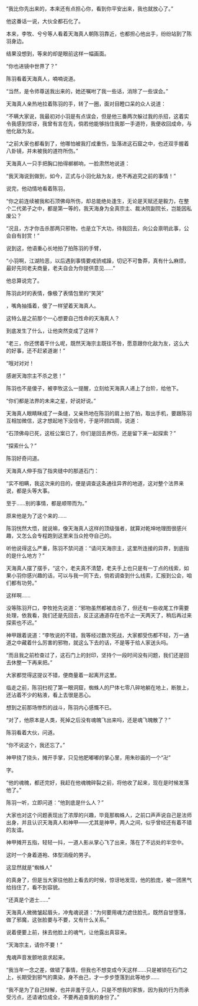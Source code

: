 “我比你先出来的，本来还有点担心你，看到你平安出来，我也就放心了。”

他这番话一说，大伙全都石化了。

本来，李牧、兮兮等人看着天海真人朝陈羽靠近，也都担心他出手，纷纷站到了陈羽身边。

结果没想到，等来的却是眼前这样一幅画面。

“你也进镜中世界了？”

陈羽看着天海真人，喃喃说道。

“当然，是令师尊送我出来的，她还嘱咐了我一些话，消除了一些误会。”

天海真人亲热地拉着陈羽的手，转了一圈，面对目瞪口呆的众人说道：

“不瞒大家说，我最初对小羽是有点误会，但是他三番两次躲过我的杀招，这着实令我感到惊讶，我曾有言在先，倘若他能够挡住我那一手道符，我便收回成命，与他化敌为友。

“之前大家也都看到了，他哪怕被我打成重伤，坠落进这石窟之中，也还双手握着八卦镜，并未被我的道符所伤。”

天海真人一只手把胸口拍得梆梆响，一脸肃然地说道：

“我天海说到做到，如今，正式与小羽化敌为友，绝不再追究之前的事情！”

说完，他动情地看着陈羽，

“你之前连续被我和石顶佛母所伤，却总能绝处逢生，无论是天赋还是毅力，在整个二代弟子之中，都是第一等的，我天海身为全真宗主、裁决院副院长，岂能因私废公？

“况且，方才你击杀那两只邪物，也是立下大功，待我回去，向公会禀明此事，公会自有封赏！”

说到这，他语重心长地拍了拍陈羽的手臂，

“小羽啊，江湖险恶，以后遇到事情要戒骄戒躁，切记不可鲁莽，真有什么麻烦，最好先同老夫商量，老夫自会为你提供意见……”

他总算说完了。

陈羽此时的表情，像极了表情包里的“笑哭”

，嘴角抽搐着，傻了一样望着天海真人。

这特么是之前那个一心想要自己性命的天海真人？

到底发生了什么，让他突然变成了这样？

“老三，你还愣着干什么呢，既然天海宗主既往不咎，愿意跟你化敌为友，这么大的好事，还不赶紧道谢！”

“哦对对对！

感谢天海宗主不杀之恩！”

陈羽也不是傻子，被李牧这么一提醒，立刻给天海真人递上了台阶，给他下。

“你们都是法界的未来之星，好说好说。”

天海真人眼睛眯成了一条缝，又亲热地在陈羽的肩上拍了拍，取出手机，要跟陈羽互相加微信，这才想起地下没信号，于是环顾四周，说道：

“石顶佛母已死，这桩公案已了，你们是回去养伤，还是留下来一起探索？”

“探索什么？”

陈羽好奇问道。

天海真人伸手指了指夹缝中的那道石门：

“实不相瞒，我这次来的目的，便是调查这条通往异界的地道，这对整个法界来说，都是头等大事。

至于……别的事情，都是顺带而为。”

原来他是为了这个来的……

陈羽恍然大悟，就说嘛，像天海真人这样的顶级强者，就算对乾坤地理图很感兴趣，又怎么会专程跑到这里来当众抢夺自己的。

听他说得这么严重，陈羽不禁问道：“请问天海宗主，这里所连接的异界，到底指的是什么地方？”

天海真人摆了摆手，“这个，老夫真不清楚，老夫手上也只是有一丁点的线索，如果小羽你感兴趣的话，可以与我一同下去，倘若调查到什么线索，汇报到公会，咱们都有功劳。”

这样啊……

没等陈羽开口，李牧抢先说道：“邪物虽然都被击杀了，但还有一些收尾工作需要处理，依我看，我们还是先回去，反正这通道存在也不止一天两天了，稍后再过来探索也不迟。”

神甲跟着说道：“李牧说的不错，我等经过数次死战，大家都受伤都不轻，万一通道之中藏着什么厉害的邪物，就这么下去的话，不是等于给人家送头吗。

“而且我之前检查过了，这石门上的封印，坚持个一段时间没有问题，我们还是回去休整一下再来把。”

大家都觉得这提议不错，便商量着一起离开这里。

临走之前，陈羽扫视了第一眼洞窟，蜘蛛人的尸体七零八碎地躺在地上，断肢上，还沾着不少的粘液，看上去很是恶心。

想到之前那场惨烈的战斗，陈羽内心感慨不已。

“对了，他原本是人类，死掉之后没有魂魄飞出来吗，还是魂飞魄散了？”

陈羽看着大伙，问道。

“你不说这个，我还忘了。”

神甲挠了挠头，摊开手掌，只见他肥嘟嘟的掌心里，用朱砂画的一个“卍”

字。

“他的魂魄，都还完好，我赶在他魂魄碎裂之前，将他收了起来，现在是时候发落他了。”

陈羽一听，立即问道：“他到底是什么人？”

大家也对这个问题表现出了浓厚的兴趣，毕竟那蜘蛛人，之前口声声说自己是法师出身，并且认识天海真人和神甲——尤其是神甲，两人之间，似乎曾经还有着不错的友谊。

神甲摊开五指，轻轻一抖，一道人影从掌心飞了出来，落在了不远处的半空中。

这时一个身着道袍、体型消瘦的男子。

这显然就是“蜘蛛人”

的真身了，但是当大家往他脸上看去的时候，惊讶地发现，他的脸庞，被一团黑气给挡住了，看不到容貌。

“还真是个道士……”

天海真人微微皱起眉头，冲鬼魂说道：“为何要用魂力遮住脸孔，既然自甘堕落，做了邪魔，这张脸要与不要，又有什么关系。”

说着便要上前，抹去他脸上的魂气，让他露出真容来。

“天海宗主，请你不要！”

鬼魂声音发颤地哀求起来。

“我当年一念之差，做错了事情，但我也不想变成今天这样……只是被锁在石门之上，长期受到邪气的熏染，身不由己，才一步步堕落到此等地步……

“我不是为了自己辩解，也并非羞于见人，只是不想我的家族，因为我的行为而承受污点，还请诸位成全，不要再追查我的身份了。”
